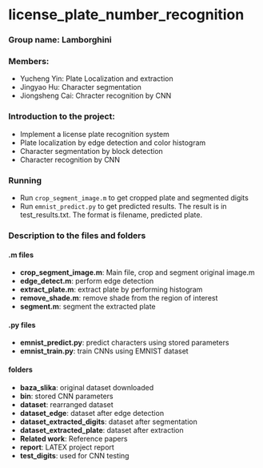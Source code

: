license_plate_number_recognition
==============================

### Group name: Lamborghini

### Members:
- Yucheng Yin: Plate Localization and extraction
- Jingyao Hu: Character segmentation
- Jiongsheng Cai: Chracter recognition by CNN

### Introduction to the project:
- Implement a license plate recognition system
- Plate localization by edge detection and color histogram
- Character segmentation by block detection
- Character recognition by CNN

### Running
- Run `crop_segment_image.m` to get cropped plate and segmented digits
- Run `emnist_predict.py` to get predicted results. The result is in test_results.txt. The format is filename, predicted plate.

### Description to the files and folders
#### .m files
- **crop_segment_image.m**: Main file, crop and segment original image.m
- **edge_detect.m**: perform edge detection
- **extract_plate.m**: extract plate by performing histogram
- **remove_shade.m**: remove shade from the region of interest
- **segment.m**: segment the extracted plate

#### .py files
- **emnist_predict.py**: predict characters using stored parameters
- **emnist_train.py**: train CNNs using EMNIST dataset

#### folders
- **baza_slika**: original dataset downloaded
- **bin**: stored CNN parameters
- **dataset**: rearranged dataset
- **dataset_edge**: dataset after edge detection
- **dataset_extracted_digits**: dataset after segmentation
- **dataset_extracted_plate**: dataset after extraction
- **Related work**: Reference papers
- **report**: LATEX project report
- **test_digits**: used for CNN testing



